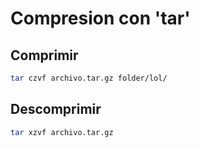 # Compresion con 'tar'
## Comprimir
```bash
tar czvf archivo.tar.gz folder/lol/
```
## Descomprimir
```bash
tar xzvf archivo.tar.gz
```

